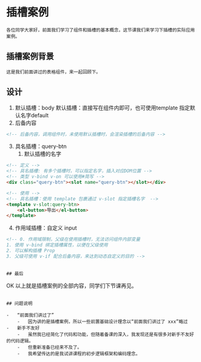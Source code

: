 # 插槽案例

```
各位同学大家好，前面我们学习了组件和插槽的基本概念，这节课我们来学习下插槽的实际应用案例。
```

## 插槽案例背景

```
这是我们前面讲过的表格组件，来一起回顾下。

```

## 设计

1. 默认插槽：body
   默认插槽：直接写在组件内即可，也可使用template 指定默认名字default
2. 后备内容

```html
<!-- 后备内容，调用组件时，未使用默认插槽时，会渲染插槽的后备内容 -->
```

3. 具名插槽：query-btn
   1. 默认插槽的名字

```html
<!-- 定义 -->
<!-- 具名插槽: 有多个插槽时，可以指定名字，插入对应DOM位置 -->
<!-- 类型 v-bind v-on 可以使用#简写 -->
<div class="query-btn"><slot name="query-btn"></slot></div>

<!-- 使用 -->
<!-- 具名插槽：使用 template 包裹通过 v-slot 指定插槽名字  -->
<template v-slot:query-btn>
    <el-button>导出</el-button>
</template>
```

4. 作用域插槽：自定义 input

```html
<!-- 0. 作用域限制，父级在使用插槽时，无法访问组件内部变量
1. 使用 v-bind 绑定插槽属性，以便在父级使用
2. 可以解构插槽 Prop
3. 父级可使用 v-if 配合后备内容，来达到动态自定义的目的 -->
```
```

## 最后

```
OK 以上就是插槽案例的全部内容，同学们下节课再见。
```

## 问题说明

-   “前面我们讲过了”
    -   因为讲的是插槽案例，所以一些前置基础设计理念以“前面我们讲过了 xxx”略过
-   新手不友好
    -   虽然我已经简化了代码和功能，但随着备课的深入，我发现还是有很多对新手不友好的代码逻辑。
    -   但重新准备已经来不及了。
    -   我希望传达的是我试讲课程的初步逻辑框架和编码理念。
